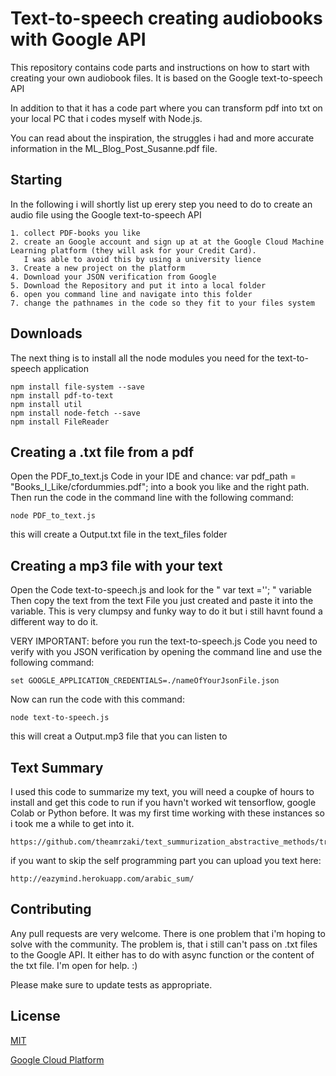 # Text-to-speech creating audiobooks with Google API 
This repository contains code parts and instructions on how to start with creating your own audiobook files. It is based on the Google text-to-speech API

In addition to that it has a code part where you can transform pdf into txt on your local PC that i codes myself with Node.js.

You can read about the inspiration, the struggles i had and more accurate information in the ML_Blog_Post_Susanne.pdf file. 

## Starting
In the following i will shortly list up erery step you need to do to create an audio file using the Google text-to-speech API 

```
1. collect PDF-books you like 
2. create an Google account and sign up at at the Google Cloud Machine Learning platform (they will ask for your Credit Card).
   I was able to avoid this by using a university lience
3. Create a new project on the platform 
4. Download your JSON verification from Google
5. Download the Repository and put it into a local folder 
6. open you command line and navigate into this folder
7. change the pathnames in the code so they fit to your files system
```

## Downloads 

The next thing is to install all the node modules you need for the text-to-speech application 

```
npm install file-system --save
npm install pdf-to-text
npm install util
npm install node-fetch --save
npm install FileReader
```
## Creating a .txt file from a pdf 

Open the PDF_to_text.js Code in your IDE and chance: 
var pdf_path = "Books_I_Like/cfordummies.pdf"; into a book you like and the right path. 
Then run the code in the command line with the following command:
```
node PDF_to_text.js 
```
this will create a Output.txt file in the text_files folder 

## Creating a mp3 file with your text 

Open the Code text-to-speech.js and look for the " var text =''; " variable 
Then copy the text from the text File you just created and paste it into the variable.
This is very clumpsy and funky way to do it but i still havnt found a different way to do it. 

VERY IMPORTANT: before you run the text-to-speech.js Code you need to verify with you JSON verification 
by opening the command line and use the following command:
```
set GOOGLE_APPLICATION_CREDENTIALS=./nameOfYourJsonFile.json
```
Now can run the code with this command: 

```
node text-to-speech.js
```
this will creat a Output.mp3 file that you can listen to 

## Text Summary

I used this code to summarize my text, you will need a coupke of hours to install and get this code to run if you havn't worked wit tensorflow, google Colab or Python before. It was my first time working with these instances so i took me a while to get into it. 

```
https://github.com/theamrzaki/text_summurization_abstractive_methods/tree/master/Implementation%20A%20(seq2seq%20with%20attention%20and%20feature%20rich%20representation)/Model%202
```
if you want to skip the self programming part you can upload you text here:

```
http://eazymind.herokuapp.com/arabic_sum/
```

## Contributing 

Any pull requests are very welcome. There is one problem that i'm hoping to solve with the community. The problem is, that i still can't pass on .txt files to the Google API. It either has to do with async function or the content of the txt file. I'm open for help. :) 

Please make sure to update tests as appropriate.

## License
[MIT](https://choosealicense.com/licenses/mit/)

[Google Cloud Platform](https://cloud.google.com/ml-engine/?hl=de) 


